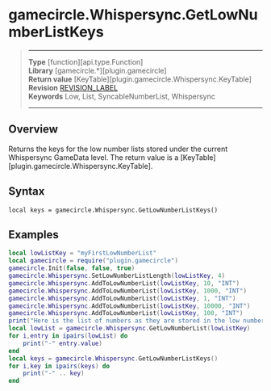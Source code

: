 # gamecircle.Whispersync.GetLowNumberListKeys

> --------------------- ------------------------------------------------------------------------------------------
> __Type__              [function][api.type.Function]  
> __Library__           [gamecircle.*][plugin.gamecircle]  
> __Return value__      [KeyTable][plugin.gamecircle.Whispersync.KeyTable]  
> __Revision__          [REVISION_LABEL](REVISION_URL)  
> __Keywords__          Low, List, SyncableNumberList, Whispersync 
> --------------------- ------------------------------------------------------------------------------------------


## Overview
Returns the keys for the low number lists stored under the current Whispersync GameData level. The return value is a [KeyTable][plugin.gamecircle.Whispersync.KeyTable].


## Syntax
	local keys = gamecircle.Whispersync.GetLowNumberListKeys()
	
## Examples

``````lua  
local lowListKey = "myFirstLowNumberList" 
local gamecircle = require("plugin.gamecircle")  
gamecircle.Init(false, false, true)  
gamecircle.Whispersync.SetLowNumberListLength(lowListKey, 4)  
gamecircle.Whispersync.AddToLowNumberList(lowListKey, 10, "INT")  
gamecircle.Whispersync.AddToLowNumberList(lowListKey, 1000, "INT")  
gamecircle.Whispersync.AddToLowNumberList(lowListKey, 1, "INT")  
gamecircle.Whispersync.AddToLowNumberList(lowListKey, 10000, "INT")   
gamecircle.Whispersync.AddToLowNumberList(lowListKey, 100, "INT")  
print("Here is the list of numbers as they are stored in the low number list. They should be in the order from lowest to highest.")  
local lowList = gamecircle.Whispersync.GetLowNumberList(lowListKey)  
for i,entry in ipairs(lowList) do  
	print("-" entry.value)  
end  
local keys = gamecircle.Whispersync.GetLowNumberListKeys()  
for i,key in ipairs(keys) do  
	print("-" .. key)  
end  
``````
